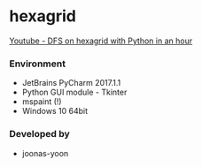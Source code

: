 # hexagrid

[Youtube - DFS on hexagrid with Python in an hour](https://youtu.be/LVRQoFFB7I0 "DFS on hexagrid with Python in an hour")

### Environment
- JetBrains PyCharm 2017.1.1
- Python GUI module - Tkinter
- mspaint (!)
- Windows 10 64bit

### Developed by

- joonas-yoon